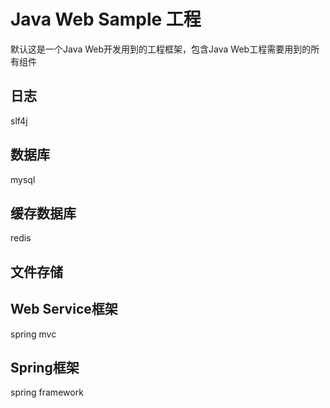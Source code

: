 # Java Web Sample 工程
默认这是一个Java Web开发用到的工程框架，包含Java Web工程需要用到的所有组件

## 日志
slf4j

## 数据库
mysql

## 缓存数据库
redis

## 文件存储

## Web Service框架
spring mvc

## Spring框架
spring framework

## 
